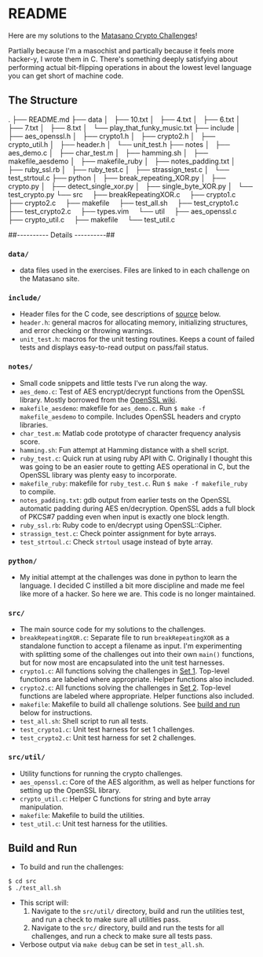 # README #

Here are my solutions to the [Matasano Crypto Challenges](https://cryptopals.com)!

Partially because I'm a masochist and partically because it feels more hacker-y,
I wrote them in C. There's something deeply satisfying about performing actual
bit-flipping operations in about the lowest level language you can get short of
machine code.

## The Structure ##
.
├── README.md
├── data
│   ├── 10.txt
│   ├── 4.txt
│   ├── 6.txt
│   ├── 7.txt
│   ├── 8.txt
│   └── play_that_funky_music.txt
├── include
│   ├── aes_openssl.h
│   ├── crypto1.h
│   ├── crypto2.h
│   ├── crypto_util.h
│   ├── header.h
│   └── unit_test.h
├── notes
│   ├── aes_demo.c
│   ├── char_test.m
│   ├── hamming.sh
│   ├── makefile_aesdemo
│   ├── makefile_ruby
│   ├── notes_padding.txt
│   ├── ruby_ssl.rb
│   ├── ruby_test.c
│   ├── strassign_test.c
│   └── test_strtoul.c
├── python
│   ├── break_repeating_XOR.py
│   ├── crypto.py
│   ├── detect_single_xor.py
│   ├── single_byte_XOR.py
│   └── test_crypto.py
└── src
    ├── breakRepeatingXOR.c
    ├── crypto1.c
    ├── crypto2.c
    ├── makefile
    ├── test_all.sh
    ├── test_crypto1.c
    ├── test_crypto2.c
    ├── types.vim
    └── util
        ├── aes_openssl.c
        ├── crypto_util.c
        ├── makefile
        └── test_util.c

##---------- Details ----------##
### `data/`
  * data files used in the exercises. Files are linked to in each challenge on
    the Matasano site.

### `include/`
  * Header files for the C code, see descriptions of [source](#src/) below.
  * `header.h`: general macros for allocating memory, initializing structures,
    and error checking or throwing warnings.
  * `unit_test.h`: macros for the unit testing routines. Keeps a count of failed
    tests and displays easy-to-read output on pass/fail status.

### `notes/`
  * Small code snippets and little tests I've run along the way.
  * `aes_demo.c`: Test of AES encrypt/decrypt functions from the OpenSSL
    library. Mostly borrowed from the [OpenSSL wiki](https://wiki.openssl.org/index.php/EVP_Symmetric_Encryption_and_Decryption).
  * `makefile_aesdemo`: makefile for `aes_demo.c`. Run `$ make -f makefile_aesdemo` 
    to compile. Includes OpenSSL headers and crypto libraries.
  * `char_test.m`: Matlab code prototype of character frequency analysis score.
  * `hamming.sh`: Fun attempt at Hamming distance with a shell script.
  * `ruby_test.c`: Quick run at using ruby API with C. Originally I thought this
    was going to be an easier route to getting AES operational in C, but the
    OpenSSL library was plenty easy to incorporate.
  * `makefile_ruby`: makefile for `ruby_test.c`. Run `$ make -f makefile_ruby` 
    to compile.
  * `notes_padding.txt`: gdb output from earlier tests on the OpenSSL automatic
    padding during AES en/decryption. OpenSSL adds a full block of PKCS#7
    padding even when input is exactly one block length.
  * `ruby_ssl.rb`: Ruby code to en/decrypt using OpenSSL::Cipher.
  * `strassign_test.c`: Check pointer assignment for byte arrays.
  * `test_strtoul.c`: Check `strtoul` usage instead of byte array.

### `python/`
  * My initial attempt at the challenges was done in python to learn the
    language. I decided C instilled a bit more discipline and made me feel like
    more of a hacker. So here we are. This code is no longer maintained.

### `src/`
  * The main source code for my solutions to the challenges.
  * `breakRepeatingXOR.c`: Separate file to run `breakRepeatingXOR` as
    a standalone function to accept a filename as input. I'm experimenting with
    splitting some of the challenges out into their own `main()` functions, but
    for now most are encapsulated into the unit test harnesses.
  * `crypto1.c`: All functions solving the challenges in [Set 1](https://cryptopals.com/sets/1).
    Top-level functions are labeled where appropriate. Helper functions also
    included.
  * `crypto2.c`: All functions solving the challenges in [Set 2](https://cryptopals.com/sets/2).
    Top-level functions are labeled where appropriate. Helper functions also
    included.
  * `makefile`: Makefile to build all challenge solutions. See [build and run](#build-and-run)
    below for instructions.
  * `test_all.sh`: Shell script to run all tests.
  * `test_crypto1.c`: Unit test harness for set 1 challenges.
  * `test_crypto2.c`: Unit test harness for set 2 challenges.

### `src/util/`
  * Utility functions for running the crypto challenges.
  * `aes_openssl.c`: Core of the AES algorithm, as well as helper functions for
    setting up the OpenSSL library.
  * `crypto_util.c`: Helper C functions for string and byte array manipulation.
  * `makefile`: Makefile to build the utilities.
  * `test_util.c`: Unit test harness for the utilities.

## Build and Run ##
  * To build and run the challenges:
```shell
$ cd src
$ ./test_all.sh
```
  * This script will:
    1. Navigate to the `src/util/` directory, build and run the utilities test,
       and run a check to make sure all utilities pass.
    2. Navigate to the `src/` directory, build and run the tests for all
       challenges, and run a check to make sure all tests pass.
  * Verbose output via `make debug` can be set in `test_all.sh`.
